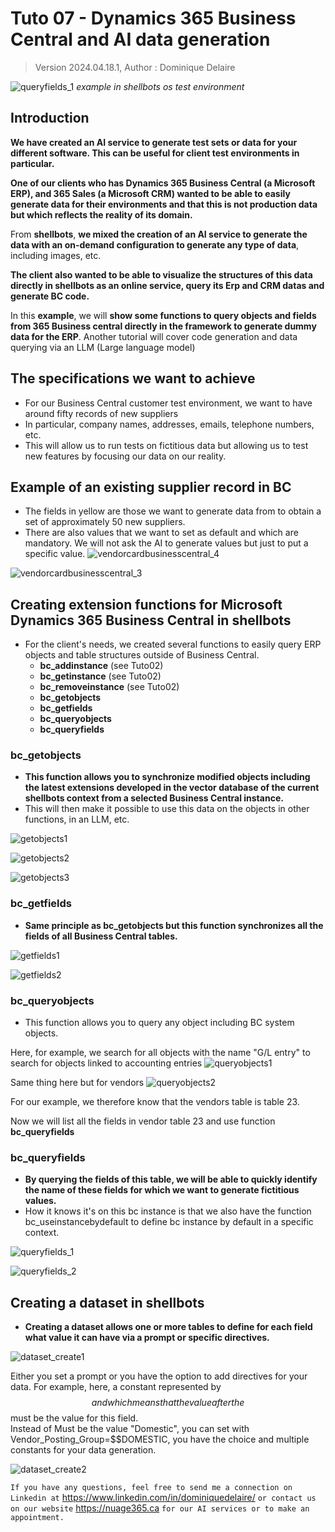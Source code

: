 # Tuto 07 - Dynamics 365 Business Central and AI data generation
> Version 2024.04.18.1, Author : Dominique Delaire

![queryfields_1](https://github.com/nuage365/Shellbots.ai/assets/102873102/a1ee4edf-7ed2-446e-903a-00555e8ecf0f)
*example in shellbots os test environment*

## Introduction
**We have created an AI service to generate test sets or data for your different software. This can be useful for client test environments in particular.**

**One of our clients who has Dynamics 365 Business Central (a Microsoft ERP), and 365 Sales (a Microsoft CRM) wanted to be able to easily generate data for their environments and that this is not production data but which reflects the reality of its domain.**   

From **shellbots**, **we mixed the creation of an AI service to generate the data with an on-demand configuration to generate any type of data**, including images, etc.

**The client also wanted to be able to visualize the structures of this data directly in shellbots as an online service, query its Erp and CRM datas and generate BC code.**

In this **example**, we will **show some functions to query objects and fields from 365 Business central directly in the framework to generate dummy data for the ERP**.
Another tutorial will cover code generation and data querying via an LLM (Large language model)

## The specifications we want to achieve 
* For our Business Central customer test environment, we want to have around fifty records of new suppliers
* In particular, company names, addresses, emails, telephone numbers, etc.
* This will allow us to run tests on fictitious data but allowing us to test new features by focusing our data on our reality.

## Example of an existing supplier record in BC
- The fields in yellow are those we want to generate data from to obtain a set of approximately 50 new suppliers.
- There are also values ​​that we want to set as default and which are mandatory. We will not ask the AI ​​to generate values ​​but just to put a specific value.
![vendorcardbusinesscentral_4](https://github.com/nuage365/Shellbots.ai/assets/102873102/a267e7cf-8900-4578-b95e-858f9dc3d3a8)

![vendorcardbusinesscentral_3](https://github.com/nuage365/Shellbots.ai/assets/102873102/88a17267-867d-41f3-868c-88cf27d93ca9)

## Creating extension functions for Microsoft Dynamics 365 Business Central in shellbots
- For the client's needs, we created several functions to easily query ERP objects and table structures outside of Business Central.
  - **bc_addinstance** (see Tuto02)
  - **bc_getinstance** (see Tuto02)
  - **bc_removeinstance** (see Tuto02)
  - **bc_getobjects**
  - **bc_getfields**
  - **bc_queryobjects**
  - **bc_queryfields**   
### bc_getobjects
- **This function allows you to synchronize modified objects including the latest extensions developed in the vector database of the current shellbots context from a selected Business Central instance.**
- This will then make it possible to use this data on the objects in other functions, in an LLM, etc.
  
![getobjects1](https://github.com/nuage365/Shellbots.ai/assets/102873102/1a66009d-f6d3-42e8-9168-cb3f7de1f8fe)

![getobjects2](https://github.com/nuage365/Shellbots.ai/assets/102873102/dbf660b7-2b7f-45e6-b98b-f03ead5b0146)

![getobjects3](https://github.com/nuage365/Shellbots.ai/assets/102873102/63abcf2b-27db-45b6-8583-feba581a5654)

### bc_getfields
- **Same principle as bc_getobjects but this function synchronizes all the fields of all Business Central tables.**

![getfields1](https://github.com/nuage365/Shellbots.ai/assets/102873102/cd10f67d-74f6-4fc0-bf35-61e4e1f6fa4b)

![getfields2](https://github.com/nuage365/Shellbots.ai/assets/102873102/a250f8c8-a88d-47e5-a8d3-8c6a08450545)

### bc_queryobjects
- This function allows you to query any object including BC system objects.
  
Here, for example, we search for all objects with the name "G/L entry" to search for objects linked to accounting entries
![queryobjects1](https://github.com/nuage365/Shellbots.ai/assets/102873102/6b364aec-3b87-4007-b22d-853c80be9d2f)

Same thing here but for vendors
![queryobjects2](https://github.com/nuage365/Shellbots.ai/assets/102873102/c9ee5bdd-fb2a-4cef-8abc-727d1eef4b6c)

For our example, we therefore know that the vendors table is table 23.

Now we will list all the fields in vendor table 23 and use function **bc_queryfields**

### bc_queryfields
- **By querying the fields of this table, we will be able to quickly identify the name of these fields for which we want to generate fictitious values.**
- How it knows it's on this bc instance is that we also have the function bc_useinstancebydefault to define bc instance by default in a specific context. 
  
![queryfields_1](https://github.com/nuage365/Shellbots.ai/assets/102873102/9c39fc83-b932-4b53-920d-50ecd49bc3e8)

![queryfields_2](https://github.com/nuage365/Shellbots.ai/assets/102873102/71a868da-3a2b-4161-97ed-378777ee7052)

## Creating a dataset in shellbots
- **Creating a dataset allows one or more tables to define for each field what value it can have via a prompt or specific directives.**
  
![dataset_create1](https://github.com/nuage365/Shellbots.ai/assets/102873102/aadc1bc5-7dd7-42b2-9f11-36e8a4d1eba7)

Either you set a prompt or you have the option to add directives for your data. For example, here, a constant represented by $$ and which means that the value after the $$ must be the value for this field.   
Instead of Must be the value "Domestic", you can set with Vendor_Posting_Group=$$DOMESTIC, you have the choice and multiple constants for your data generation.

![dataset_create2](https://github.com/nuage365/Shellbots.ai/assets/102873102/2717fc62-616c-4b80-9013-20739cf013ae)







`If you have any questions, feel free to send me a connection on Linkedin at` https://www.linkedin.com/in/dominiquedelaire/ `or contact us on our website` https://nuage365.ca `for our AI services or to make an appointment.`
